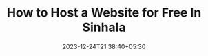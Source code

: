 ---
title: "How to Host a Website for Free In Sinhala"
date: 2023-12-24T21:38:40+05:30
draft: True
---